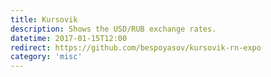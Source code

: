 ```yaml
---
title: Kursovik
description: Shows the USD/RUB exchange rates.
datetime: 2017-01-15T12:00
redirect: https://github.com/bespoyasov/kursovik-rn-expo
category: 'misc'
---
```


